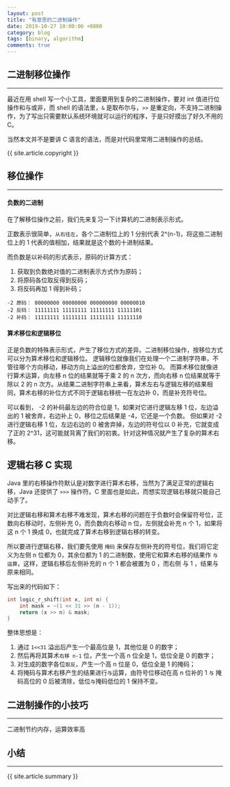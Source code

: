 ```yaml
---
layout: post
title: "有意思的二进制操作"
date: 2019-10-27 10:00:06 +0800
category: blog
tags: [binary, algorithm]
comments: true
---
```

## 二进制移位操作
---
最近在用 shell 写一个小工具，里面要用到复杂的二进制操作，要对 int 值进行位操作和与或非，而 shell 的语法里，`&` 是取布尔与，`>>` 是重定向，不支持二进制操作，为了写出只需要默认系统环境就可以运行的程序，于是只好摸出了好久不用的 C。

当然本文并不是要讲 C 语言的语法，而是对代码里常用二进制操作的总结。

{{ site.article.copyright }}

## 移位操作
---

#### 负数的二进制
在了解移位操作之前，我们先来复习一下计算机的二进制表示形式。

正数表示很简单，`从右往左`，各个二进制位上的 1 分别代表 2^(n-1)，将这些二进制位上的 1 代表的值相加，结果就是这个数的十进制结果。

而负数是以补码的形式表示，原码的计算方式：
1. 获取到负数绝对值的二进制表示方式作为原码；
2. 将原码各位取反得到反码；
3. 将反码再加 1 得到补码；

```
-2 原码： 00000000 00000000 000000000 00000010
-2 反码： 11111111 11111111 11111111 11111101
-2 补码： 11111111 11111111 11111111 11111110
```

#### 算术移位和逻辑移位
正是负数的特殊表示形式，产生了移位方式的差异。二进制移位操作，按移位方式可以分为算术移位和逻辑移位。
逻辑移位就像我们在处理一个二进制字符串，不管往哪个方向移动，移动方向上溢出的位都舍弃，空位补 0。
而算术移位就像进行算术运算，向左移 n 位的结果就等于乘 2 的 n 次方，而向右移 n 位结果就等于除以 2 的 n 次方。从结果二进制字符串上来看，算术左右与逻辑左移的结果相同，算术右移的补位方式不同于逻辑右移统一在左边补 0，而是补充符号位。


可以看到， -2 的补码最左边的符合位是 1，如果对它进行逻辑左移 1 位，左边溢出的 1 被舍弃，右边补上 0，移位之后结果是 -4，它还是一个负数。
但如果对 -2 进行逻辑右移 1 位，左边右边的 0 被舍弃掉，左边的符号位以 0 补充，它就变成了正的 2^31，这可能就背离了我们的初衷。针对这种情况就产生了复杂的算术右移。

## 逻辑右移 C 实现
Java 里的右移操作符默认是对数字进行算术右移，当然为了满足正常的逻辑右移，Java 还提供了 `>>>` 操作符。C 里面也是如此，而想实现逻辑右移就只能自己动手了。

对比逻辑右移和算术右移不难发现，算术右移的问题在于负数时会保留符号位，正数向右移动时，左侧补充 0，而负数向右移动 n 位，左侧就会补充 n 个 1，如果将这 n 个 1 换成 0，也就完成了算术右移到逻辑右移的转变。

所以要进行逻辑右移，我们要先使用 `掩码` 来保存左侧补充的符号位，我们将它定义为左侧 n 位都为 0，其余位都为 1 的二进制数，使用它和算术右移的结果作 `与运算`，这样，逻辑右移后左侧补充的 n 个 1 都会被置为 0 ，而右侧 与 1 ，结果与原来相同。

写出来的代码如下：

```c
int logic_r_shift(int x, int n) {
    int mask = ~(1 << 31 >> (n - 1));
    return (x >> n) & mask;
}
```

整体思想是：

1. 通过 `1<<31` 溢出后产生一个最高位是 1，其他位是 0 的数字；
2. 然后再将其算术`右移 n-1` 位，产生一个高 n 位全是 1，低位全是 0 的数字；
3. 对生成的数字各位`取反`，产生一个高 n 位是 0，低位全是 1 的掩码；
4. 将掩码与算术右移产生的结果进行`与`运算，由符号位移动在高 n 位补的 1 `与` 掩码高位的 0 后被清除，低位`与`掩码低位的 1 保持不变。

## 二进制操作的小技巧
---
二进制节约内存，运算效率高



## 小结
---

{{ site.article.summary }}



























